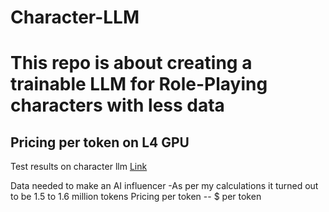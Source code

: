 # Character-LLM

# This repo is about creating a trainable LLM for Role-Playing characters with less data 

## Pricing per token on L4 GPU 


Test results on character llm [Link](https://github.com/choosewhatulike/trainable-agents?tab=readme-ov-file)

Data needed to make an AI influencer -As per my calculations it turned out to be 1.5 to 1.6 million tokens
Pricing per token --  $ per token
